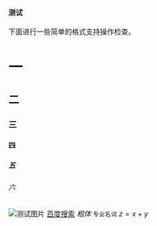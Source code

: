#### 测试
下面进行一些简单的格式支持操作检查。
# 一
## 二
### 三
#### 四
##### 五
###### 六
![测试图片](/library/logo.png)
[百度搜索](https://www.baidu.com)
*粗体*
`专业名词`
$z=x+y$
